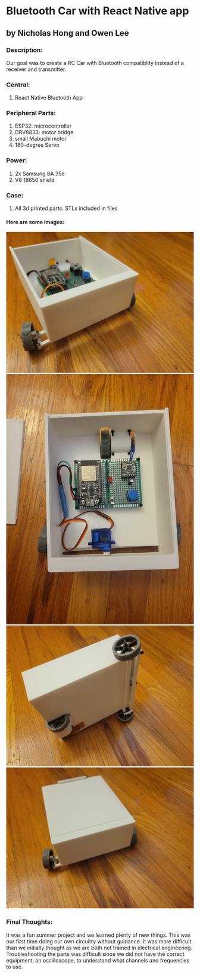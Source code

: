 # Bluetooth Car with React Native app
## by Nicholas Hong and Owen Lee

### Description:
Our goal was to create a RC Car with Bluetooth compatiblity
instead of a receiver and transmitter. 

### Central:
1. React Native Bluetooth App

### Peripheral Parts:
1. ESP32: microcontroller
2. DRV8833: motor bridge
3. small Mabuchi motor
4. 180-degree Servo

### Power:
1. 2x Samsung 8A 35e
2. V8 18650 shield

### Case:
1. All 3d printed parts. STLs included in files

#### Here are some images:
![angled image](./imgs/frontangled.jpg)
![inside of car](./imgs/inside.jpg)
![backside of car](./imgs/backside.jpg)
![car with lid on](./imgs/lidon.jpg)

### Final Thoughts:
It was a fun summer project and we learned plenty of new things.
This was our first time doing our own circuitry without guidance.
It was more difficult than we initially thought as we are both not trained in 
electrical engineering. Troubleshooting the parts was difficult since we did not
have the correct equipment, an oscilloscope, to understand what channels and 
frequencies to use.


